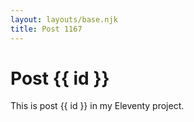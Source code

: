 ```yaml
---
layout: layouts/base.njk
title: Post 1167
---
```


# Post {{ id }}

This is post {{ id }} in my Eleventy project.
